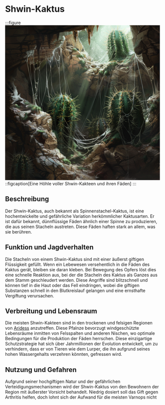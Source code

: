 # Shwin-Kaktus

:::figure
![Eine Höhle voller Shwin-Kakteen und ihren Fäden](./images/Shwin-Kaktus_Spinnenstachel-Kaktus.png)
::figcaption[Eine Höhle voller Shwin-Kakteen und ihren Fäden]
:::

## Beschreibung
Der Shwin-Kaktus, auch bekannt als Spinnenstachel-Kaktus, ist eine hochentwickelte und gefährliche Variation herkömmlicher Kaktusarten. Er ist dafür bekannt, dünnflüssige Fäden ähnlich einer Spinne zu produzieren, die aus seinen Stacheln austreten. Diese Fäden haften stark an allem, was sie berühren.

## Funktion und Jagdverhalten
Die Stacheln von einem Shwin-Kaktus sind mit einer äußerst giftigen Flüssigkeit gefüllt. Wenn ein Lebewesen versehentlich in die Fäden des Kaktus gerät, bleiben sie daran kleben. Bei Bewegung des Opfers löst dies eine schnelle Reaktion aus, bei der die Stacheln des Kaktus als Ganzes aus dem Stamm geschleudert werden. Diese Angriffe sind blitzschnell und können tief in die Haut oder das Fell eindringen, wobei die giftigen Substanzen schnell in den Blutkreislauf gelangen und eine ernsthafte Vergiftung verursachen.

## Verbreitung und Lebensraum
Die meisten Shwin-Kakteen sind in den trockenen und felsigen Regionen von [Aridess](/content/Himmelskoerper_/Aridess/index.md) anzutreffen.
Diese Pfalnze bevorzugt windgeschützte Lebensräume inmitten von Felsspalten und anderen Nischen, wo optimale Bedingungen für die Produktion der Fäden herrschen. Diese einzigartige Schutzstrategie hat sich über Jahrmillionen der Evolution entwickelt, um zu verhindern, dass er von Tieren wie dem Lurper, die ihn aufgrund seines hohen Wassergehalts verzehren könnten, gefressen wird.

## Nutzung und Gefahren
Aufgrund seiner hochgiftigen Natur und der gefährlichen Verteidigungsmechanismen wird der Shwin-Kaktus von den Bewohnern der Region mit äußerster Vorsicht behandelt. Niedrig dosiert soll das Gift gegen Arthritis helfen, doch lohnt sich der Aufwand für die meisten Varnops nicht
